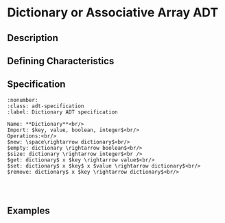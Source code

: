 # Dictionary or Associative Array ADT


## Description


## Defining Characteristics


## Specification

```{prf:definition}
:nonumber:
:class: adt-specification
:label: Dictionary ADT specification

Name: **Dictionary**<br/>
Import: $key, value, boolean, integer$<br/>
Operations:<br/>
$new: \space\rightarrow dictionary$<br/>
$empty: dictionary \rightarrow boolean$<br/>
$size: dictionary \rightarrow integer$<br />
$get: dictionary$ x $key \rightarrow value$<br/>
$set: dictionary$ x $key$ x $value \rightarrow dictionary$<br/>
$remove: dictionary$ x $key \rightarrow dictionary$<br/>




```



## Examples